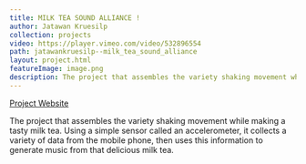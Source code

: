 ```yaml
---
title: MILK TEA SOUND ALLIANCE !
author: Jatawan Kruesilp
collection: projects
video: https://player.vimeo.com/video/532896554
path: jatawankruesilp--milk_tea_sound_alliance
layout: project.html
featureImage: image.png
description: The project that assembles the variety shaking movement while making a tasty milk tea. Using a simple sensor called an accelerometer, it collects a variety of data from the mobile phone, then uses this information to generate music from that delicious milk tea.
---
```

<a class="website" target="_blank" href="https://milktea-sound-alliance.netlify.app/">Project Website</a>

The project that assembles the variety shaking movement while making a tasty milk tea. Using a simple sensor called an accelerometer, it collects a variety of data from the mobile phone, then uses this information to generate music from that delicious milk tea.
